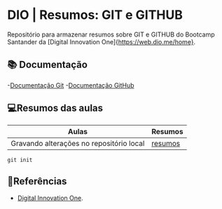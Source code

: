 
# DIO | Resumos: GIT e GITHUB

Repositório para armazenar resumos sobre GIT e GITHUB do Bootcamp Santander da [Digital Innovation One]{https://web.dio.me/home}.

## 📚 Documentação
-[Documentação Git](https://git-scm.com/docs/git/pt_BR)
-[Documentação GitHub](https://docs.github.com/pt)

## 💻Resumos das aulas
| Aulas | Resumos |
|-------|---------|
|Gravando alterações no repositório local|[resumos]()|

```
git init 
```

## 🔎Referências
- [Digital Innovation One]( ).





